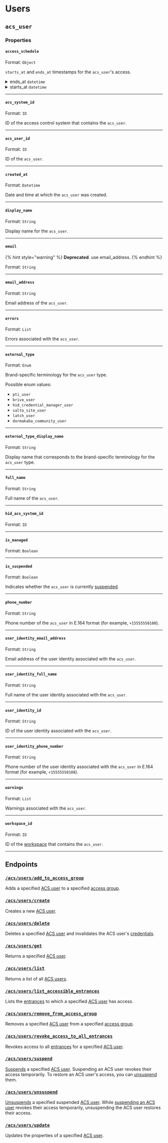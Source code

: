 # Users

## `acs_user`

### Properties

#### `access_schedule`

Format: `Object`

`starts_at` and `ends_at` timestamps for the `acs_user`'s access.

<details>
<summary>ends_at <code>datetime</code></summary>
Date and time at which the user's access ends, in [ISO 8601](https://www.iso.org/iso-8601-date-and-time-format.html) format.
</details>
<details>
<summary>starts_at <code>datetime</code></summary>
Date and time at which the user's access starts, in [ISO 8601](https://www.iso.org/iso-8601-date-and-time-format.html) format.
</details>

---

#### `acs_system_id`

Format: `ID`

ID of the access control system that contains the `acs_user`.


---

#### `acs_user_id`

Format: `ID`

ID of the `acs_user`.


---

#### `created_at`

Format: `Datetime`

Date and time at which the `acs_user` was created.


---

#### `display_name`

Format: `String`

Display name for the `acs_user`.


---

#### `email`

{% hint style="warning" %}
**Deprecated**. use email_address.
{% endhint %}

Format: `String`


---

#### `email_address`

Format: `String`

Email address of the `acs_user`.


---

#### `errors`

Format: `List`

Errors associated with the `acs_user`.


---

#### `external_type`

Format: `Enum`

Brand-specific terminology for the `acs_user` type.

Possible enum values:
- `pti_user`
- `brivo_user`
- `hid_credential_manager_user`
- `salto_site_user`
- `latch_user`
- `dormakaba_community_user`


---

#### `external_type_display_name`

Format: `String`

Display name that corresponds to the brand-specific terminology for the `acs_user` type.


---

#### `full_name`

Format: `String`

Full name of the `acs_user`.


---

#### `hid_acs_system_id`

Format: `ID`


---

#### `is_managed`

Format: `Boolean`


---

#### `is_suspended`

Format: `Boolean`

Indicates whether the `acs_user` is currently [suspended](https://docs.seam.co/latest/capability-guides/access-systems/user-management/suspending-and-unsuspending-users).


---

#### `phone_number`

Format: `String`

Phone number of the `acs_user` in E.164 format (for example, `+15555550100`).


---

#### `user_identity_email_address`

Format: `String`

Email address of the user identity associated with the `acs_user`.


---

#### `user_identity_full_name`

Format: `String`

Full name of the user identity associated with the `acs_user`.


---

#### `user_identity_id`

Format: `String`

ID of the user identity associated with the `acs_user`.


---

#### `user_identity_phone_number`

Format: `String`

Phone number of the user identity associated with the `acs_user` in E.164 format (for example, `+15555550100`).


---

#### `warnings`

Format: `List`

Warnings associated with the `acs_user`.


---

#### `workspace_id`

Format: `ID`

ID of the [workspace](../../../core-concepts/workspaces/README.md) that contains the `acs_user`.


---

## Endpoints

### [`/acs/users/add_to_access_group`](./add_to_access_group.md)

Adds a specified [ACS user](https://docs.seam.co/latest/capability-guides/access-systems/user-management) to a specified [access group](https://docs.seam.co/latest/capability-guides/access-systems/assigning-users-to-access-groups).
### [`/acs/users/create`](./create.md)

Creates a new [ACS user](https://docs.seam.co/latest/capability-guides/access-systems/user-management).
### [`/acs/users/delete`](./delete.md)

Deletes a specified [ACS user](https://docs.seam.co/latest/capability-guides/access-systems/user-management) and invalidates the ACS user's [credentials](../../../capability-guides/access-systems/managing-credentials.md).
### [`/acs/users/get`](./get.md)

Returns a specified [ACS user](https://docs.seam.co/latest/capability-guides/access-systems/user-management).
### [`/acs/users/list`](./list.md)

Returns a list of all [ACS users](https://docs.seam.co/latest/capability-guides/access-systems/user-management).
### [`/acs/users/list_accessible_entrances`](./list_accessible_entrances.md)

Lists the [entrances](https://docs.seam.co/latest/api/acs/entrances) to which a specified [ACS user](https://docs.seam.co/latest/capability-guides/access-systems/user-management) has access.
### [`/acs/users/remove_from_access_group`](./remove_from_access_group.md)

Removes a specified [ACS user](https://docs.seam.co/latest/capability-guides/access-systems/user-management) from a specified [access group](https://docs.seam.co/latest/capability-guides/access-systems/assigning-users-to-access-groups).
### [`/acs/users/revoke_access_to_all_entrances`](./revoke_access_to_all_entrances.md)

Revokes access to all [entrances](https://docs.seam.co/latest/api/acs/entrances) for a specified [ACS user](https://docs.seam.co/latest/capability-guides/access-systems/user-management).
### [`/acs/users/suspend`](./suspend.md)

[Suspends](https://docs.seam.co/latest/capability-guides/access-systems/user-management/suspending-and-unsuspending-users#suspend-an-acs-user) a specified [ACS user](https://docs.seam.co/latest/capability-guides/access-systems/user-management). Suspending an ACS user revokes their access temporarily. To restore an ACS user's access, you can [unsuspend](https://docs.seam.co/latest/api/acs/users/unsuspend) them.
### [`/acs/users/unsuspend`](./unsuspend.md)

[Unsuspends](https://docs.seam.co/latest/capability-guides/access-systems/user-management/suspending-and-unsuspending-users#unsuspend-an-acs-user) a specified suspended [ACS user](https://docs.seam.co/latest/capability-guides/access-systems/user-management). While [suspending an ACS user](https://docs.seam.co/latest/api/acs/users/suspend) revokes their access temporarily, unsuspending the ACS user restores their access.
### [`/acs/users/update`](./update.md)

Updates the properties of a specified [ACS user](https://docs.seam.co/latest/capability-guides/access-systems/user-management).
